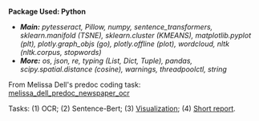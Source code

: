 **Package Used: Python**
- ***Main:** pytesseract, Pillow, numpy, sentence_transformers, sklearn.manifold (TSNE), sklearn.cluster (KMEANS), matplotlib.pyplot (plt), plotly.graph_objs (go), plotly.offline (plot), wordcloud, nltk (nltk.corpus, stopwords)*
- ***More:** os, json, re, typing (List, Dict, Tuple), pandas, scipy.spatial.distance (cosine), warnings, threadpoolctl, string*

From Melissa Dell's predoc coding task: [melissa_dell_predoc_newspaper_ocr](https://github.com/jingwenshi-novae/Coding-Samples/blob/main/Deep-Learning/melissa_dell_predoc_newspaper_ocr.ipynb)

Tasks: (1) OCR; (2) Sentence-Bert; (3) [Visualization](https://github.com/jingwenshi-novae/Coding-Samples/blob/main/Deep-Learning/visualization_results_3D.html); (4) [Short report](https://github.com/jingwenshi-novae/Coding-Samples/blob/main/LaTex/Melissa%20Dell%20predoc%20test%20report.txt).
